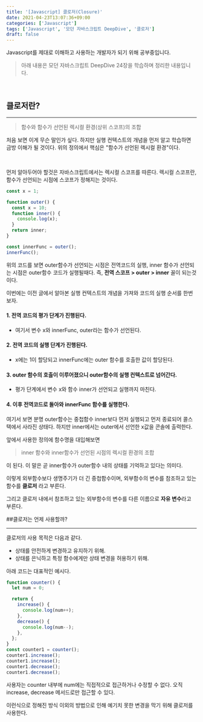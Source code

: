 ```yaml
---
title: '[Javascript] 클로저(Closure)'
date: 2021-04-23T13:07:36+09:00
categories: ['Javascript']
tags: ['Javascript', '모던 자바스크립트 DeepDive', '클로저']
draft: false
---
```


Javascript를 제대로 이해하고 사용하는 개발자가 되기 위해 공부중입니다.

> 아래 내용은 모던 자바스크립트 DeepDive 24장을 학습하며 정리한 내용입니다.

<br>

<!--more-->

## 클로저란?

---

> 함수와 함수가 선언된 렉시컬 환경(상위 스코프)의 조합

처음 보면 이게 무슨 말인가 싶다. 하지만 실행 컨텍스트의 개념을 먼저 알고 학습하면 금방 이해가 될 것이다.
위의 정의에서 핵심은 "함수가 선언된 렉시컬 환경"이다.

<br>

먼저 알아두어야 할것은 자바스크립트에서는 렉시컬 스코프를 따른다.
렉시컬 스코프란, 함수가 선언되는 시점에 스코프가 정해지는 것이다.

```js
const x = 1;

function outer() {
  const x = 10;
  function inner() {
    console.log(x);
  }
  return inner;
}

const innerFunc = outer();
innerFunc();
```

위의 코드를 보면 outer함수가 선언되는 시점은 전역코드의 실행,
inner 함수가 선언되는 시점은 outer함수 코드가 실행될때다.
즉, **전역 스코프 > outer > inner** 꼴이 되는것이다.

이번에는 이전 글에서 알아본 실행 컨텍스트의 개념을 가져와 코드의 실행 순서를 한번 보자.

#### 1. 전역 코드의 평가 단계가 진행된다.

- 여기서 변수 x와 innerFunc, outer라는 함수가 선언된다.

#### 2. 전역 코드의 실행 단계가 진행된다.

- x에는 1이 할당되고 innerFunc에는 outer 함수를 호출한 값이 할당된다.

#### 3. outer 함수의 호출이 이루어졌으니 outer함수의 실행 컨텍스트로 넘어간다.

- 평가 단계에서 변수 x와 함수 inner가 선언되고 실행까지 마친다.

#### 4. 이후 전역코드로 돌아와 innerFunc 함수를 실행한다.

여기서 보면 분명 outer함수는 중첩함수 inner보다 먼저 실행되고 먼저 종료되어 콜스택에서 사라진 상태다. 하지만 inner에서는 outer에서 선언한 x값을 콘솔에 출력한다.

앞에서 사용한 정의에 함수명을 대입해보면

> inner 함수와 inner함수가 선언된 시점의 렉시컬 환경의 조합

이 된다.
이 말은 곧 inner함수가 outer함수 내의 상태를 기억하고 있다는 의미다.

이렇게 외부함수보다 생명주기가 더 긴 중첩함수이며, 외부함수의 변수를 참조하고 있는 함수를 **클로저** 라고 부른다.

그리고 클로저 내에서 참조하고 있는 외부함수의 변수를 다른 이름으로 **자유 변수**라고 부른다.

##클로저는 언제 사용할까?

---

클로저의 사용 목적은 다음과 같다.

- 상태를 안전하게 변경하고 유지하기 위해.
- 상태를 은닉하고 특정 함수에게만 상태 변경을 허용하기 위해.

아래 코드는 대표적인 예시다.

```js
function counter() {
  let num = 0;

  return {
    increase() {
      console.log(num++);
    },
    decrease() {
      console.log(num--);
    },
  };
}
const counter1 = counter();
counter1.increase();
counter1.increase();
counter1.decrease();
counter1.decrease();
```

사용자는 counter 내부에 num에는 직접적으로 접근하거나 수정할 수 없다.
오직 increase, decrease 메서드로만 접근할 수 있다.

이런식으로 정해진 방식 이외의 방법으로 인해 예기치 못한 변경을 막기 위해 클로저를 사용한다.

